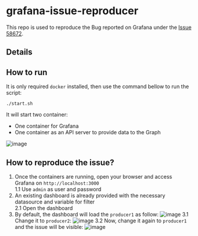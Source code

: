# grafana-issue-reproducer

This repo is used to reproduce the Bug reported on Grafana under the [Issue 58672](https://github.com/grafana/grafana/issues/58672).

## Details

## How to run

It is only required `docker` installed, then use the command bellow to run the script:

```shell
./start.sh
```

It will start two container:
- One container for Grafana
- One container as an API server to provide data to the Graph

![image](https://user-images.githubusercontent.com/20258509/201398388-81e269a0-e650-43e1-a1b3-e891a825ac89.png)

## How to reproduce the issue?

1. Once the containers are running, open your browser and access Grafana on `http://localhost:3000` <br/>
1.1 Use `admin` as user and password
2. An existing dashboard is already provided with the necessary datasource and variable for filter <br/>
2.1 Open the dashboard
3. By default, the dashboard will load the `producer1` as follow:
![image](https://user-images.githubusercontent.com/20258509/201399179-b0e473c2-62ea-40be-aed0-2351bfd1ee73.png)
3.1 Change it to `producer2`:
![image](https://user-images.githubusercontent.com/20258509/201399292-504aef18-59a1-485c-8215-187676a65d8e.png)
3.2 Now, change it again to `producer1` and the issue will be visible:
![image](https://user-images.githubusercontent.com/20258509/201399439-8ff0d131-0abd-4cec-951d-d06fde8f13a2.png)
